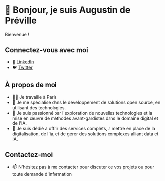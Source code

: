 # 👋 Bonjour, je suis Augustin de Préville

Bienvenue !

## Connectez-vous avec moi
- 🔗 [LinkedIn](https://www.linkedin.com/in/augustindepreville/)
- 🐦 [Twitter](https://www.twitter.com/gustoune)

## À propos de moi

- 👨‍💻 Je travaille à Paris
- 🔧 Je me spécialise dans le développement de solutions open source, en utilisant des technologies. 
- 🌱 Je suis passionné par l'exploration de nouvelles technologies et la mise en œuvre de méthodes avant-gardistes dans le domaine digital et de l'IA.
- 🚀 Je suis dédié à offrir des services complets, a mettre en place de la digitalisation, de l'ia, et de gérer des solutions complexes alliant data et IA.

## Contactez-moi

- 📫 N'hésitez pas à me contacter pour discuter de vos projets ou pour toute demande d'information


